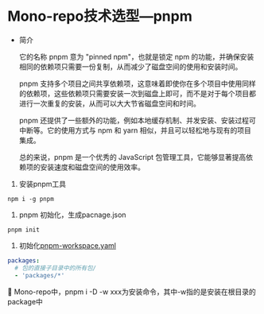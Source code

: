 # Mono-repo技术选型—pnpm

- 简介
    
    它的名称 pnpm 意为 "pinned npm"，也就是锁定 npm 的功能，并确保安装相同的依赖项只需要一份复制，从而减少了磁盘空间的使用和安装时间。
    
    pnpm 支持多个项目之间共享依赖项，这意味着即使你在多个项目中使用同样的依赖项，这些依赖项只需要安装一次到磁盘上即可，而不是对于每个项目都进行一次重复的安装，从而可以大大节省磁盘空间和时间。
    
    pnpm 还提供了一些额外的功能，例如本地缓存机制、并发安装、安装过程可中断等。它的使用方式与 npm 和 yarn 相似，并且可以轻松地与现有的项目集成。
    
    总的来说，pnpm 是一个优秀的 JavaScript 包管理工具，它能够显著提高依赖项的安装速度和磁盘空间的使用效率。
    
1. 安装pnpm工具

```
npm i -g pnpm 
```

1. pnpm 初始化，生成pacnage.json

```
pnpm init
```

1. 初始化[pnpm-workspace.yaml](https://pnpm.io/zh/pnpm-workspace_yaml)

```yaml
packages:
  # 包的直接子目录中的所有包/
  - 'packages/*'
```

<aside>
📌 Mono-repo中，pnpm i -D -w xxx为安装命令，其中-w指的是安装在根目录的package中

</aside>